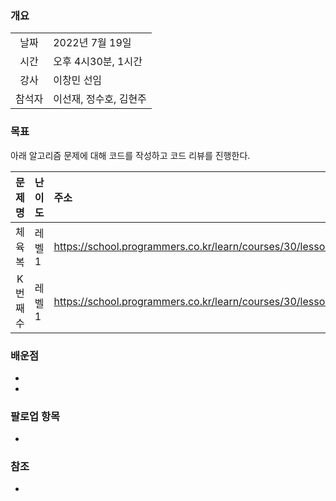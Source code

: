 ### 개요
|  |  |
| :---:  | :--- |
| 날짜 | 2022년 7월 19일 |
| 시간 | 오후 4시30분, 1시간 |
| 강사 | 이창민 선임 |
| 참석자 | 이선재, 정수호, 김현주 |

### 목표
아래 알고리즘 문제에 대해 코드를 작성하고 코드 리뷰를 진행한다.

| 문제명  | 난이도 | 주소 |
| :---:  | :--- | :--- |
| 체육복  | 레벨1 | https://school.programmers.co.kr/learn/courses/30/lessons/42862 |
| K번째수 | 레벨1 | https://school.programmers.co.kr/learn/courses/30/lessons/42748 |

### 배운점
+ 
+ 
 
### 팔로업 항목
+ 

### 참조
* 

